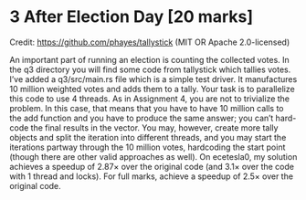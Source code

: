 # 3 After Election Day [20 marks]

Credit: https://github.com/phayes/tallystick (MIT OR Apache 2.0-licensed)

An important part of running an election is counting the collected votes.
In the q3 directory you will find some code from tallystick which tallies votes.
I’ve added a q3/src/main.rs file which is a simple test driver.
It manufactures 10 million weighted votes and adds them to a tally.
Your task is to parallelize this code to use 4 threads.
As in Assignment 4, you are not to trivialize the problem.
In this case, that means that you have to have 10 million calls to the add function and you have to produce the same answer; you can’t hard-code the final results in the vector.
You may, however, create more tally objects and split the iteration into different threads, and you may start the iterations partway through the 10 million votes, hardcoding the start point (though there are other valid approaches as well).
On ecetesla0, my solution achieves a speedup of 2.87× over the original code (and 3.1× over the code with 1 thread and locks). For full marks, achieve a speedup of 2.5× over the original code.
